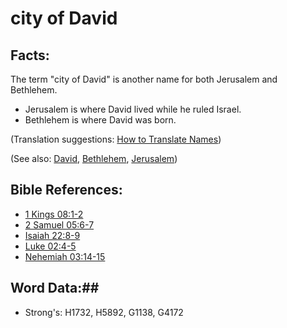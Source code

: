 # city of David #

## Facts: ##

The term "city of David" is another name for both Jerusalem and Bethlehem.

 * Jerusalem is where David lived while he ruled Israel.
 * Bethlehem is where David was born.

(Translation suggestions: [How to Translate Names](rc://en/ta/man/translate/translate-names))

(See also: [David](../other/david.md), [Bethlehem](../other/bethlehem.md), [Jerusalem](../other/jerusalem.md))

## Bible References: ##

* [1 Kings 08:1-2](rc://en/tn/help/1ki/08/01)
* [2 Samuel 05:6-7](rc://en/tn/help/2sa/05/06)
* [Isaiah 22:8-9](rc://en/tn/help/isa/22/08)
* [Luke 02:4-5](rc://en/tn/help/luk/02/04)
* [Nehemiah 03:14-15](rc://en/tn/help/neh/03/14)

## Word Data:##

* Strong's: H1732, H5892, G1138, G4172

